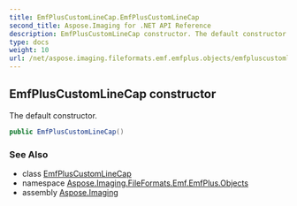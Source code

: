 ```yaml
---
title: EmfPlusCustomLineCap.EmfPlusCustomLineCap
second_title: Aspose.Imaging for .NET API Reference
description: EmfPlusCustomLineCap constructor. The default constructor
type: docs
weight: 10
url: /net/aspose.imaging.fileformats.emf.emfplus.objects/emfpluscustomlinecap/emfpluscustomlinecap/
---
```

## EmfPlusCustomLineCap constructor

The default constructor.

```csharp
public EmfPlusCustomLineCap()
```

### See Also

* class [EmfPlusCustomLineCap](../)
* namespace [Aspose.Imaging.FileFormats.Emf.EmfPlus.Objects](../../emfpluscustomlinecap/)
* assembly [Aspose.Imaging](../../../)


